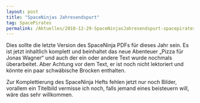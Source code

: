 ```yaml
---
layout: post
title: "SpaceNinjas Jahresendspurt"
tag: SpacePirates
permalink: /Aktuelles/2010-12-29-SpaceNinjasJahresendspurt-spacepirates
---
```


Dies sollte die letzte Version des SpaceNinja PDFs für dieses Jahr sein. Es ist jetzt inhaltlich komplett und beinhaltet das neue Abenteuer &bdquo;Pizza für Jonas Wagner&ldquo; und auch der ein oder andere Text wurde nochmals überarbeitet. Aber Achtung vor dem Text, er ist noch nicht lektoriert und könnte ein paar schwäbische Brocken enthalten.

Zur Komplettierung des SpaceNinja Hefts fehlen jetzt nur noch Bilder, vorallem ein Titelbild vermisse ich noch, falls jemand eines beisteuern will, wäre das sehr willkommen.


